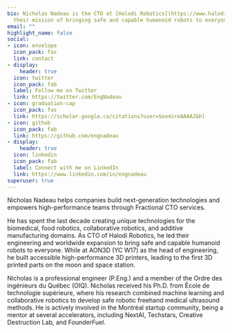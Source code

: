 ```yaml
---
bio: Nicholas Nadeau is the CTO at [Halodi Robotics](https://www.halodi.com/), leading
  their mission of bringing safe and capable humanoid robots to everyone.
email: ""
highlight_name: false
social:
- icon: envelope
  icon_pack: fas
  link: contact
- display:
    header: true
  icon: twitter
  icon_pack: fab
  label: Follow me on Twitter
  link: https://twitter.com/EngNadeau
- icon: graduation-cap
  icon_pack: fas
  link: https://scholar.google.ca/citations?user=Soo4zroAAAAJ&hl
- icon: github
  icon_pack: fab
  link: https://github.com/engnadeau
- display:
    header: true
  icon: linkedin
  icon_pack: fab
  label: Connect with me on LinkedIn
  link: https://www.linkedin.com/in/engnadeau
superuser: true
---
```


<!-- make sure "description" in config/_default/params.toml is also updated -->

Nicholas Nadeau helps companies build next-generation technologies and empowers high-performance teams through Fractional CTO services.

He has spent the last decade creating unique technologies for the biomedical, food robotics, collaborative robotics, and additive manufacturing domains.
As CTO of Halodi Robotics, he led their engineering and worldwide expansion to bring safe and capable humanoid robots to everyone.
While at AON3D (YC W17) as the head of engineering, he built accessible high-performance 3D printers, leading to the first 3D printed parts on the moon and space station.

Nicholas is a professional engineer (P.Eng.) and a member of the Ordre des ingénieurs du Québec (OIQ).
Nicholas received his Ph.D. from École de technologie supérieure, where his research combined machine learning and collaborative robotics to develop safe robotic freehand medical ultrasound methods.
He is actively involved in the Montréal startup community, being a mentor at several accelerators, including NextAI, Techstars, Creative Destruction Lab, and FounderFuel.

